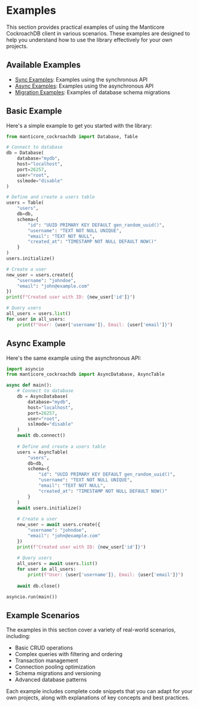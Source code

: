 # Examples

This section provides practical examples of using the Manticore CockroachDB client in various scenarios. These examples are designed to help you understand how to use the library effectively for your own projects.

## Available Examples

- [Sync Examples](sync_examples.md): Examples using the synchronous API
- [Async Examples](async_examples.md): Examples using the asynchronous API
- [Migration Examples](migration_examples.md): Examples of database schema migrations

## Basic Example

Here's a simple example to get you started with the library:

```python
from manticore_cockroachdb import Database, Table

# Connect to database
db = Database(
    database="mydb",
    host="localhost",
    port=26257,
    user="root",
    sslmode="disable"
)

# Define and create a users table
users = Table(
    "users",
    db=db,
    schema={
        "id": "UUID PRIMARY KEY DEFAULT gen_random_uuid()",
        "username": "TEXT NOT NULL UNIQUE",
        "email": "TEXT NOT NULL",
        "created_at": "TIMESTAMP NOT NULL DEFAULT NOW()"
    }
)
users.initialize()

# Create a user
new_user = users.create({
    "username": "johndoe",
    "email": "john@example.com"
})
print(f"Created user with ID: {new_user['id']}")

# Query users
all_users = users.list()
for user in all_users:
    print(f"User: {user['username']}, Email: {user['email']}")
```

## Async Example

Here's the same example using the asynchronous API:

```python
import asyncio
from manticore_cockroachdb import AsyncDatabase, AsyncTable

async def main():
    # Connect to database
    db = AsyncDatabase(
        database="mydb",
        host="localhost",
        port=26257,
        user="root",
        sslmode="disable"
    )
    await db.connect()
    
    # Define and create a users table
    users = AsyncTable(
        "users",
        db=db,
        schema={
            "id": "UUID PRIMARY KEY DEFAULT gen_random_uuid()",
            "username": "TEXT NOT NULL UNIQUE",
            "email": "TEXT NOT NULL",
            "created_at": "TIMESTAMP NOT NULL DEFAULT NOW()"
        }
    )
    await users.initialize()
    
    # Create a user
    new_user = await users.create({
        "username": "johndoe",
        "email": "john@example.com"
    })
    print(f"Created user with ID: {new_user['id']}")
    
    # Query users
    all_users = await users.list()
    for user in all_users:
        print(f"User: {user['username']}, Email: {user['email']}")
    
    await db.close()

asyncio.run(main())
```

## Example Scenarios

The examples in this section cover a variety of real-world scenarios, including:

- Basic CRUD operations
- Complex queries with filtering and ordering
- Transaction management
- Connection pooling optimization
- Schema migrations and versioning
- Advanced database patterns

Each example includes complete code snippets that you can adapt for your own projects, along with explanations of key concepts and best practices. 